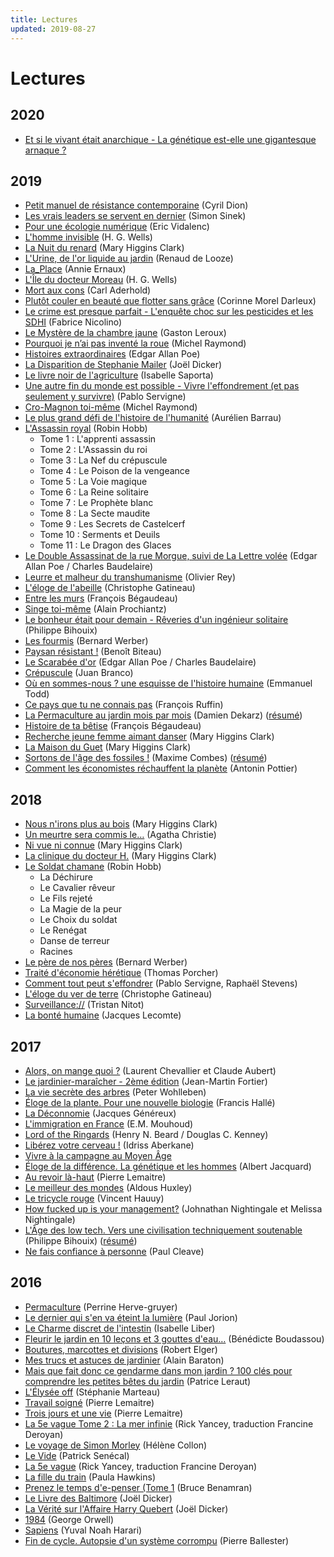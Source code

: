 ```yaml
---
title: Lectures
updated: 2019-08-27
---
```


# Lectures

## 2020

* [Et si le vivant était anarchique - La génétique est-elle une gigantesque arnaque ?](http://www.editionslesliensquiliberent.fr/livre-Et_si_le_vivant_%C3%83%C2%A9tait_anarchique-9791020907936-1-1-0-1.html)

## 2019

* [Petit manuel de résistance contemporaine](https://www.actes-sud.fr/catalogue/societe/petit-manuel-de-resistance-contemporaine) (Cyril Dion)
* [Les vrais leaders se servent en dernier](https://www.pearson.fr/fr/book/?gcoi=27440100417600) (Simon Sinek)
* [Pour une écologie numérique](https://www.lespetitsmatins.fr/collections/pour-une-ecologie-numerique/) (Eric Vidalenc)
* [L'homme invisible](https://fr.wikipedia.org/wiki/L%27Homme_invisible_(roman)) (H. G. Wells)
* [La Nuit du renard](https://fr.wikipedia.org/wiki/La_Nuit_du_renard) (Mary Higgins Clark)
* [L'Urine, de l'or liquide au jardin](https://www.terran.fr/catalogue/jardiner-naturel/urine-or-liquide-jardin-de-looze-livre-editions-terran.html) (Renaud de Looze)
* [La_Place](https://fr.wikipedia.org/wiki/La_Place) (Annie Ernaux)
* [L'Île du docteur Moreau](https://fr.wikipedia.org/wiki/L'%C3%8Ele_du_docteur_Moreau) (H. G. Wells)
* [Mort aux cons](https://www.livredepoche.com/livre/mort-aux-cons-9782253124870) (Carl Aderhold)
* [Plutôt couler en beauté que flotter sans grâce](http://www.editionslibertalia.com/catalogue/la-petite-litteraire/corinne-morel-darleux-plutot-couler-en-beaute) (Corinne Morel Darleux)
* [Le crime est presque parfait - L'enquête choc sur les pesticides et les SDHI](http://www.editionslesliensquiliberent.fr/livre-Le_crime_est_presque_parfait-572-1-1-0-1.html) (Fabrice Nicolino)
* [Le Mystère de la chambre jaune](https://fr.wikipedia.org/wiki/Le_Myst%C3%A8re_de_la_chambre_jaune) (Gaston Leroux)
* [Pourquoi je n’ai pas inventé la roue](https://www.odilejacob.fr/catalogue/sciences/biologie/pourquoi-je-nai-pas-invente-la-roue_9782738127747.php) (Michel Raymond)
* [Histoires extraordinaires](https://fr.wikipedia.org/wiki/Histoires_extraordinaires) (Edgar Allan Poe)
* [La Disparition de Stephanie Mailer](https://www.editionsdefallois.com/livre/disparition-de-stephanie-mailer/) (Joël Dicker)
* [Le livre noir de l'agriculture](https://www.fayard.fr/documents-temoignages/le-livre-noir-de-lagriculture-9782213656038) (Isabelle Saporta)
* [Une autre fin du monde est possible - Vivre l'effondrement (et pas seulement y survivre)](http://www.seuil.com/ouvrage/une-autre-fin-du-monde-est-possible-pablo-servigne/9782021332582) (Pablo Servigne)
* [Cro-Magnon toi-même](http://www.seuil.com/ouvrage/cro-magnon-toi-meme-michel-raymond/9782757821503) (Michel Raymond)
* [Le plus grand défi de l'histoire de l'humanité](http://www.michel-lafon.fr/livre/2255-Le_plus_grand_defi_de_l_histoire_de_l_humanite.html) (Aurélien Barrau)
* [L'Assassin royal](https://fr.wikipedia.org/wiki/L%27Assassin_royal) (Robin Hobb)
    * Tome 1 : L'apprenti assassin
    * Tome 2 : L'Assassin du roi
    * Tome 3 : La Nef du crépuscule
    * Tome 4 : Le Poison de la vengeance
    * Tome 5 : La Voie magique
    * Tome 6 : La Reine solitaire
    * Tome 7 : Le Prophète blanc
    * Tome 8 : La Secte maudite
    * Tome 9 : Les Secrets de Castelcerf
    * Tome 10 : Serments et Deuils
    * Tome 11 : Le Dragon des Glaces
* [Le Double Assassinat de la rue Morgue, suivi de La Lettre volée](https://www.livredepoche.com/livre/le-double-assassinat-de-la-rue-morgue-suivi-de-la-lettre-volee-9782253082699) (Edgar Allan Poe / Charles Baudelaire)
* [Leurre et malheur du transhumanisme](https://www.editionsddb.fr/livre/fiche/leurre-et-malheur-du-transhumanisme-9782220095516) (Olivier Rey)
* [L'éloge de l'abeille](https://editions.flammarion.com/Catalogue/hors-collection/documents-temoignages-et-essais-d-actualite/eloge-de-labeille) (Christophe Gatineau)
* [Entre les murs](http://www.gallimard.fr/Catalogue/GALLIMARD/Folio/Folio/Entre-les-murs) (François Bégaudeau)
* [Singe toi-même](https://www.odilejacob.fr/catalogue/sciences/genetique/singe-toi-meme_9782738146991.php) (Alain Prochiantz)
* [Le bonheur était pour demain - Rêveries d'un ingénieur solitaire](http://www.seuil.com/ouvrage/le-bonheur-etait-pour-demain-philippe-bihouix/9782021388619) (Philippe Bihouix)
* [Les fourmis](https://www.albin-michel.fr/ouvrages/les-fourmis-9782226052575) (Bernard Werber)
* [Paysan résistant&nbsp;!](https://www.fayard.fr/documents-temoignages/paysan-resistant-9782213706092) (Benoît Biteau)
* [Le Scarabée d'or](http://www.gallimard.fr/Catalogue/GALLIMARD/Folio/Folio-classique/Prescriptions/Le-Scarabee-d-or) (Edgar Allan Poe / Charles Baudelaire)
* [Crépuscule](https://audiable.com/boutique/cat_document/crepuscule/) (Juan Branco)
* [Où en sommes-nous ? une esquisse de l'histoire humaine](http://www.seuil.com/ouvrage/ou-en-sommes-nous-emmanuel-todd/9782021319002) (Emmanuel Todd)
* [Ce pays que tu ne connais pas](http://www.arenes.fr/livre/ce-pays-que-tu-ne-connais-pas/) (François Ruffin)
* [La Permaculture au jardin mois par mois](https://www.terran.fr/permaculture-jardin-mois-par-mois-dekarz-livre-editions-terran.html) (Damien Dekarz) ([résumé](/post/livre-la-permaculture-au-jardin-mois-par-mois/))
* [Histoire de ta bêtise](https://www.fayard.fr/pauvert/histoire-de-ta-betise-9782720215629) (François Bégaudeau)
* [Recherche jeune femme aimant danser](https://www.albin-michel.fr/ouvrages/recherche-jeune-femme-aimant-danser-9782226053886) (Mary Higgins Clark)
* [La Maison du Guet](https://www.albin-michel.fr/ouvrages/la-maison-du-guet-9782226020444) (Mary
    Higgins Clark)
* [Sortons de l'âge des fossiles !](http://www.seuil.com/ouvrage/sortons-de-l-age-des-fossiles-maxime-combes/9782021160765) (Maxime Combes) ([résumé](/post/livre-sortons-de-l-age-des-fossiles/))
* [Comment les économistes réchauffent la planète](http://www.seuil.com/ouvrage/comment-les-economistes-rechauffent-la-planete-antonin-pottier/9782021302417) (Antonin Pottier)

## 2018

* [Nous n'irons plus au bois](https://fr.wikipedia.org/wiki/Nous_n%27irons_plus_au_bois_%28roman%29) (Mary Higgins Clark)
* [Un meurtre sera commis
    le…](https://fr.wikipedia.org/wiki/Un_meurtre_sera_commis_le...) (Agatha Christie)
* [Ni vue ni connue](https://fr.wikipedia.org/wiki/Ni_vue,_ni_connue) (Mary Higgins Clark)
* [La clinique du docteur
    H.](https://www.albin-michel.fr/ouvrages/la-clinique-du-docteur-h-9782226011503) (Mary Higgins Clark)
* [Le Soldat chamane](https://fr.wikipedia.org/wiki/Le_Soldat_chamane) (Robin Hobb)
    * La Déchirure
    * Le Cavalier rêveur
    * Le Fils rejeté
    * La Magie de la peur
    * Le Choix du soldat
    * Le Renégat
    * Danse de terreur
    * Racines
* [Le père de nos
    pères](https://fr.wikipedia.org/wiki/Le_P%C3%A8re_de_nos_p%C3%A8res) (Bernard Werber)
* [Traité d'économie
    hérétique](https://www.fayard.fr/documents-temoignages/traite-deconomie-heretique-9782213705903) (Thomas Porcher)
* [Comment tout peut
    s'effondrer](http://www.seuil.com/ouvrage/comment-tout-peut-s-effondrer-pablo-servigne/9782021223316)
    (Pablo Servigne, Raphaël Stevens)
* [L'éloge du ver de
    terre](https://editions.flammarion.com/Catalogue/hors-collection/nature-et-animaux/eloge-du-ver-de-terre) (Christophe Gatineau)
* [Surveillance://](http://standblog.org/blog/pages/Surveillance) (Tristan Nitot)
* [La bonté
    humaine](https://www.odilejacob.fr/catalogue/psychologie/psychologie-generale/bonte-humaine_9782738127105.php) (Jacques Lecomte)


## 2017

* [Alors, on mange quoi ?](http://www.fayard.fr/alors-mange-quoi-9782213700847) (Laurent Chevallier et Claude Aubert)
* [Le jardinier-maraîcher - 2ème
  édition](http://lejardiniermaraicher.com/livre/) (Jean-Martin Fortier)
* [La vie secrète des arbres](http://www.arenes.fr/livre/vie-secrete-arbres/) (Peter Wohlleben)
* [Éloge de la plante. Pour une nouvelle
  biologie](http://www.seuil.com/ouvrage/eloge-de-la-plante-pour-une-nouvelle-biologie-francis-halle/9782020684989) (Francis Hallé)
* [La
  Déconnomie](http://www.seuil.com/ouvrage/la-deconnomie-jacques-genereux/9782021241198) (Jacques Généreux)
* [L'immigration en France](https://www.fayard.fr/documents-temoignages/limmigration-en-france-9782213704357) (E.M. Mouhoud)
* [Lord of the Ringards](https://www.bragelonne.fr/catalogue/9782811211202-lord-of-the-ringards/) (Henry N. Beard / Douglas C. Kenney)
* [Libérez votre cerveau&nbsp;!](http://www.laffont.fr/site/liberez_votre_cerveau_&100&9782221187586.html) (Idriss Aberkane)
* [Vivre à la campagne au Moyen Âge](https://books.openedition.org/alpara/1978)
* [Éloge de la différence. La génétique et les hommes](http://www.seuil.com/ouvrage/eloge-de-la-difference-la-genetique-et-les-hommes-albert-jacquard/9782020049382) (Albert Jacquard)
* [Au revoir là-haut](http://www.albin-michel.fr/ouvrages/au-revoir-la-haut-9782226249678) (Pierre Lemaitre)
* [Le meilleur des mondes](https://www.pocket.fr/tous-nos-livres/le_meilleur_des_mondes-9782266283038-2/) (Aldous Huxley)
* [Le tricycle rouge](http://www.lechoixdesbibliothecaires.com/livre-172458-le-tricycle-rouge.htm) (Vincent Hauuy)
* [How fucked up is your management?](https://mfbt.ca/how-fucked-up-is-your-management-8a1086eeb4a9) (Johnathan Nightingale et Melissa Nightingale)
* [L'Âge des low tech. Vers une civilisation techniquement soutenable](http://www.seuil.com/ouvrage/l-age-des-low-tech-philippe-bihouix/9782021160727) (Philippe Bihouix) ([résumé](/post/livre-l-age-des-low-tech/))
* [Ne fais confiance à personne](http://www.sonatine-editions.fr/livres/Ne-fais-confiance-a-personne.asp) (Paul Cleave)

## 2016

* [Permaculture](https://www.actes-sud.fr/catalogue/potager-et-jardinage/permaculture-ne) (Perrine Herve-gruyer)
* [Le dernier qui s'en va éteint la lumière](https://www.fayard.fr/documents-temoignages/le-dernier-qui-sen-va-eteint-la-lumiere-9782213699035) (Paul Jorion)
* [Le Charme discret de l'intestin](https://www.actes-sud.fr/catalogue/e-book/le-charme-discret-de-lintestin-epub) (Isabelle Liber)
* [Fleurir le jardin en 10 leçons et 3 gouttes d'eau…](https://www.laboutiquejardinmaison.fr/16997-fleurir-le-jardin-en-10-lecons-et-3-gouttes-d-eau.html) (Bénédicte Boudassou)
* [Boutures, marcottes et divisions](https://www.laboutiquejardinmaison.fr/16983-boutures-marcottes-et-divisions.html) (Robert Elger)
* [Mes trucs et astuces de jardinier](https://editions.flammarion.com/Catalogue/hors-collection/jardin/mes-trucs-et-astuces-de-jardinier) (Alain Baraton)
* [Mais que fait donc ce gendarme dans mon jardin ? 100 clés pour comprendre les
    petites bêtes du jardin](https://www.quae.com/produit/1226/9782759221240/mais-que-fait-donc-ce-gendarme-dans-mon-jardin) (Patrice Leraut)
* [L'Élysée off](https://www.fayard.fr/documents-temoignages/lelysee-9782213699028) (Stéphanie Marteau)
* [Travail soigné](https://www.livredepoche.com/livre/travail-soigne-9782253127383) (Pierre Lemaitre)
* [Trois jours et une vie](https://www.albin-michel.fr/ouvrages/trois-jours-et-une-vie-9782226325730) (Pierre Lemaitre)
* [La 5e vague Tome 2 : La mer infinie](https://www.lisez.com/livre-de-poche/la-5e-vague-tome-02-la-mer-infinie/9782266285896) (Rick Yancey, traduction  Francine Deroyan)
* [Le voyage de Simon Morley](https://fr.wikipedia.org/wiki/Le_Voyage_de_Simon_Morley) (Hélène Collon)
* [Le Vide](http://www.patricksenecal.net/romans/le-vide/) (Patrick Senécal)
* [La 5e vague](https://www.lisez.com/livre-de-poche/la-5e-vague-tome-01/9782266285889) (Rick Yancey, traduction Francine Deroyan)
* [La fille du train](https://www.lisez.com/livre-grand-format/la-fille-du-train/9782355843136) (Paula Hawkins)
* [Prenez le temps d'e-penser (Tome 1](http://www.marabout.com/prenez-le-temps-de-penser-tome-1-9782501104920) (Bruce Benamran)
* [Le Livre des Baltimore](https://www.editionsdefallois.com/livre/le-livre-des-baltimore/) (Joël Dicker)
* [La Vérité sur l'Affaire Harry Quebert](https://www.editionsdefallois.com/livre/la-verite-sur-laffaire-harry-quebert-poche/) (Joël Dicker)
* [1984](http://www.gallimard.fr/Catalogue/GALLIMARD/Du-monde-entier/19842) (George Orwell)
* [Sapiens](https://www.albin-michel.fr/ouvrages/sapiens-9782226257017) (Yuval Noah Harari)
* [Fin de cycle. Autopsie d'un système corrompu](http://www.editionsdelamartiniere.fr/ouvrage/fin-de-cycle/9782732458359) (Pierre Ballester)

